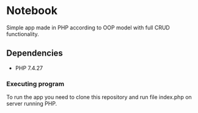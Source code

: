 # Notebook

Simple app made in PHP according to OOP model with full CRUD functionality.

## Dependencies

* PHP 7.4.27

### Executing program

To run the app you need to clone this repository and run file index.php on server running PHP.
